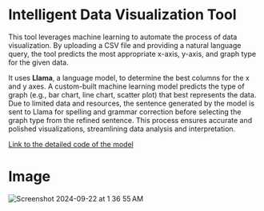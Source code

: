 # Intelligent Data Visualization Tool

This tool leverages machine learning to automate the process of data visualization. By uploading a CSV file and providing a natural language query, the tool predicts the most appropriate x-axis, y-axis, and graph type for the given data.

It uses **Llama**, a language model, to determine the best columns for the x and y axes. A custom-built machine learning model predicts the type of graph (e.g., bar chart, line chart, scatter plot) that best represents the data. Due to limited data and resources, the sentence generated by the model is sent to Llama for spelling and grammar correction before selecting the graph type from the refined sentence. This process ensures accurate and polished visualizations, streamlining data analysis and interpretation.

[Link to the detailed code of the model](https://github.com/sauravreji/graph-model)

#  Image

![Screenshot 2024-09-22 at 1 36 55 AM](https://github.com/user-attachments/assets/2028bdfe-55bc-4af0-ba34-cf91f0b86183)







